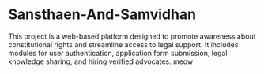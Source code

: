 # Sansthaen-And-Samvidhan
This project is a web-based platform designed to promote awareness about constitutional rights and streamline access to legal support. It includes modules for user authentication, application form submission, legal knowledge sharing, and hiring verified advocates.
meow
